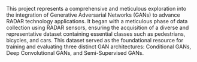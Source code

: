 This project represents a comprehensive and meticulous exploration into the integration of Generative Adversarial Networks (GANs) to advance RADAR technology applications. It began with a meticulous phase of data collection using RADAR sensors, ensuring the acquisition of a diverse and representative dataset containing essential classes such as pedestrians, bicycles, and cars. This dataset served as the foundational resource for training and evaluating three distinct GAN architectures: Conditional GANs, Deep Convolutional GANs, and Semi-Supervised GANs.
